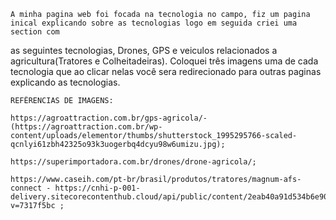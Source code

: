     A minha pagina web foi focada na tecnologia no campo, fiz um pagina inical explicando sobre as tecnologias logo em seguida criei uma section com
  as seguintes tecnologias, Drones, GPS e veiculos relacionados a agricultura(Tratores e Colheitadeiras).
    Coloquei três imagens uma de cada tecnologia que ao clicar nelas você sera redirecionado para outras paginas explicando as tecnologias.


    REFÊRENCIAS DE IMAGENS:
    
    https://agroattraction.com.br/gps-agricola/- (https://agroattraction.com.br/wp-content/uploads/elementor/thumbs/shutterstock_1995295766-scaled-qcnlyi61zbh42325o93k3uogerbq4dcyu98w6umizu.jpg);
    
    https://superimportadora.com.br/drones/drone-agricola/;

    https://www.caseih.com/pt-br/brasil/produtos/tratores/magnum-afs-connect - https://cnhi-p-001-delivery.sitecorecontenthub.cloud/api/public/content/2eab40a91d534b6e903b6e0aec2ff50e?v=7317f5bc ;
    
    
